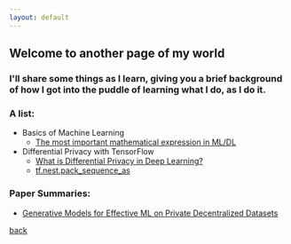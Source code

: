 ```yaml
---
layout: default
---
```


## Welcome to another page of my world

### I'll share some things as I learn, giving you a brief background of how I got into the puddle of learning what I do, as I do it.

### A list:
- Basics of Machine Learning
  - [The most important mathematical expression in ML/DL](./norms.html)
- Differential Privacy with TensorFlow
  - [What is Differential Privacy in Deep Learning?](./dp_dl.html)
  - [tf.nest.pack_sequence_as](./tf-flatten-pack_sequence.html)
  
### Paper Summaries:

- [Generative Models for Effective ML on Private Decentralized Datasets](./generative_models_private_decentralized_datasets.html)

[back](./)
